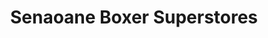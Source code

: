 ---
title: "Senaoane Boxer Superstores"
url: /senoane-soweto/senaoane-boxer-superstores/
shop: supermarket
---